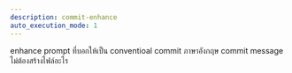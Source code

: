 ```yaml
---
description: commit-enhance
auto_execution_mode: 1
---
```


enhance prompt ที่บอกให้เป็น conventioal commit ภาษาอังกฤษ commit message ไม่ต้องสร้างไฟล์อะไร